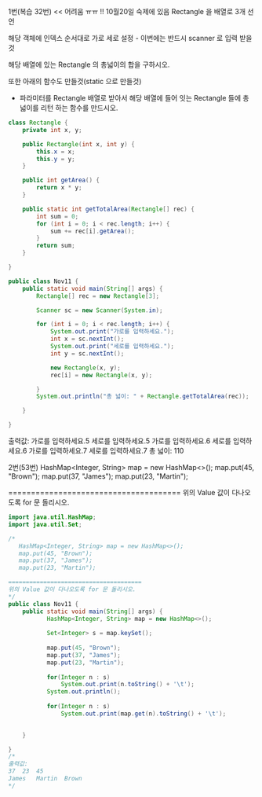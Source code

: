 1번(복습 32번) << 어려움 ㅠㅠ !! 10월20일 숙제에 있음 
Rectangle 을 배열로 3개 선언

해당 객체에 인덱스 순서대로 가로 세로 설정 - 
이번에는 반드시 scanner 로 입력 받을것

해당 배열에 있는 Rectangle 의 총넓이의 합을 구하시오.

또한 아래의 함수도 만들것(static 으로 만들것)
- 파라미터를 Rectangle 배열로 받아서 해당 배열에 들어 잇는 
Rectangle 들에 총 넓이를 리턴 하는 함수를 만드시오.

```java
class Rectangle {
	private int x, y;

	public Rectangle(int x, int y) {
		this.x = x;
		this.y = y;
	}

	public int getArea() {
		return x * y;
	}

	public static int getTotalArea(Rectangle[] rec) {
		int sum = 0;
		for (int i = 0; i < rec.length; i++) {
			sum += rec[i].getArea();
		}
		return sum;
	}

}

public class Nov11 {
	public static void main(String[] args) {
		Rectangle[] rec = new Rectangle[3];

		Scanner sc = new Scanner(System.in);

		for (int i = 0; i < rec.length; i++) {
			System.out.print("가로를 입력하세요.");
			int x = sc.nextInt();
			System.out.print("세로를 입력하세요.");
			int y = sc.nextInt();

			new Rectangle(x, y);
			rec[i] = new Rectangle(x, y);

		}
		System.out.println("총 넓이: " + Rectangle.getTotalArea(rec));

	}

}
```


출력값:
가로를 입력하세요.5
세로를 입력하세요.5
가로를 입력하세요.6
세로를 입력하세요.6
가로를 입력하세요.7
세로를 입력하세요.7
총 넓이: 110




2번(53번)
   HashMap<Integer, String> map = new HashMap<>();
   map.put(45, "Brown");
   map.put(37, "James");
   map.put(23, "Martin");

======================================
위의 Value 값이 다나오도록 for 문 돌리시오.

```java
import java.util.HashMap;
import java.util.Set;

/*
   HashMap<Integer, String> map = new HashMap<>();
   map.put(45, "Brown");
   map.put(37, "James");
   map.put(23, "Martin");

======================================
위의 Value 값이 다나오도록 for 문 돌리시오.
*/
public class Nov11 {
	public static void main(String[] args) {
		   HashMap<Integer, String> map = new HashMap<>();
		   
		   Set<Integer> s = map.keySet();
		   
		   map.put(45, "Brown");
		   map.put(37, "James");
		   map.put(23, "Martin");
		   
		   for(Integer n : s)
			   System.out.print(n.toString() + '\t');
		   System.out.println();
		   
		   for(Integer n : s)
			   System.out.print(map.get(n).toString() + '\t');
		  

	}

}
/*
출력값:
37	23	45	
James	Martin	Brown	
*/
```



